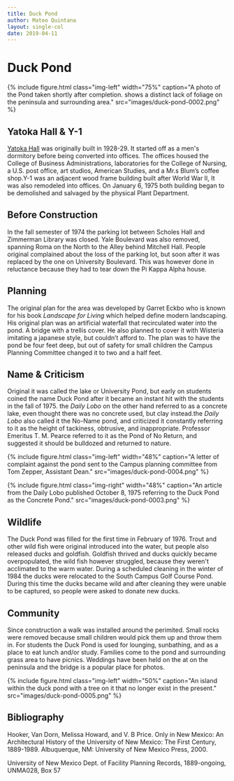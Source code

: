 ```yaml
---
title: Duck Pond
author: Mateo Quintana
layout: single-col
date: 2019-04-11
---
```



# Duck Pond

{% include figure.html class="img-left" width="75%" caption="A photo of the Pond taken shortly after completion. shows a distinct lack of foliage on the peninsula and surrounding area." src="images/duck-pond-0002.png" %}

## Yatoka Hall & Y-1
[Yatoka Hall](essays/yatoka-hall) was originally built in 1928-29. It started off as a men's dormitory before being converted into offices. The offices housed the College of Business Administrations, laboratories for the College of Nursing, a U.S. post office, art studios, American Studies, and a Mr.s Blum’s coffee shop.Y-1 was an adjacent wood frame building built after World War II, It was also remodeled into offices. On January 6, 1975 both building began to be demolished and salvaged by the physical Plant Department.

## Before Construction
In the fall semester of 1974 the parking lot between Scholes Hall and Zimmerman Library was closed. Yale Boulevard was also removed, spanning Roma on the North to the Alley behind Mitchell Hall. People original complained about the loss of the parking lot, but soon after it was replaced by the one on University Boulevard. This was however done in reluctance because they had to tear down the Pi Kappa Alpha house.

## Planning
The original plan for the area was developed by Garret Eckbo who is known for his book *Landscape for Living* which helped define modern landscaping. His original plan was an artificial waterfall that recirculated water into the pond. A bridge with a trellis cover. He also planned to cover it with Wisteria imitating a japanese style, but couldn’t afford to. The plan was to have the pond be four feet deep, but out of safety for small children the Campus Planning Committee changed it to two and a half feet.

## Name & Criticism
Original it was called the lake or University Pond, but early on students coined the name Duck Pond after it became an instant hit with the students in the fall of 1975. the *Daily Lobo* on the other hand referred to as a concrete lake, even thought there was no concrete used, but clay instead.the *Daily Lobo* also called it the No-Name pond, and criticized it constantly referring to it as the height of tackiness, obtrusive, and inappropriate. Professor Emeritus T. M. Pearce referred to it as the Pond of No Return, and suggested it should be bulldozed and returned to nature.

{% include figure.html class="img-left" width="48%" caption="A letter of complaint against the pond sent to the Campus planning committee from Tom Zepper, Assistant Dean." src="images/duck-pond-0004.png" %}

{% include figure.html class="img-right" width="48%" caption="An article from the Daily Lobo published October 8, 1975 referring to the Duck Pond as the Concrete Pond." src="images/duck-pond-0003.png" %}

## Wildlife
The Duck Pond was filled for the first time in February of 1976. Trout and other wild fish were original introduced into the water, but people also released ducks and goldfish. Goldfish thrived and ducks quickly became overpopulated, the wild fish however struggled, because they weren't acclimated to the warm water. During a scheduled cleaning in the winter of 1984 the ducks were relocated to the South Campus Golf Course Pond. During this time the ducks became wild and after cleaning they were unable to be captured, so people were asked to donate new ducks.

## Community
Since construction a walk was installed around the perimited. Small rocks were removed because small children would pick them up and throw them in. For students the Duck Pond is used for lounging, sunbathing, and as a place to eat lunch and/or study. Families come to the pond and surrounding grass area to have picnics. Weddings have been held on the at on the peninsula and the bridge is a popular place for photos. 

{% include figure.html class="img-left" width="50%" caption="An island within the duck pond with a tree on it that no longer exist in the present." src="images/duck-pond-0005.png" %}

## Bibliography
Hooker, Van Dorn, Melissa Howard, and V. B Price. Only in New Mexico: An Architectural History of the University of New Mexico: The First Century, 1889-1989. Albuquerque, NM: University of New Mexico Press, 2000.

University of New Mexico Dept. of Facility Planning Records, 1889-ongoing, UNMA028, Box 57
